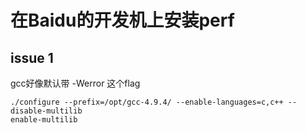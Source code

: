 # 在Baidu的开发机上安装perf

## issue 1
gcc好像默认带 -Werror 这个flag

```
./configure --prefix=/opt/gcc-4.9.4/ --enable-languages=c,c++ --disable-multilib
enable-multilib
```